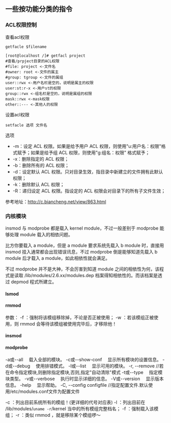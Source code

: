 
## 一些按功能分类的指令

### ACL权限控制

查看acl权限

```
getfacle $filename
```

```
[root@localhost /]# getfacl project
#查看/prpject目录的ACL权限
#file: project <-文件名
#owner: root <-文件的属主
#group: tgroup <-文件的属组
user::rwx <-用户名栏是空的，说明是属主的权限
user:st:r-x <-用户st的权限
group::rwx <-组名栏是空的，说明是属组的权限
mask::rwx <-mask权限
other::--- <-其他人的权限
```

设置acl权限

```
setfacle 选项 文件名
```

选项

- -m：设定 ACL 权限。如果是给予用户 ACL 权限，则使用"u:用户名：权限"格式赋予；如果是给予组 ACL 权限，则使用"g:组名：权限" 格式赋予；
- -x：删除指定的 ACL 权限；
- -b：删除所有的 ACL 权限；
- -d：设定默认 ACL 权限。只对目录生效，指目录中新建立的文件拥有此默认权限；
- -k：删除默认 ACL 权限；
- -R：递归设定 ACL 权限。指设定的 ACL 权限会对目录下的所有子文件生效；

参考地址：http://c.biancheng.net/view/863.html

### 内核模块

insmod 与 modprobe 都是载入 kernel module，不过一般差别于 modprobe 能够处理 module 载入的相依问题。

比方你要载入 a module，但是 a module 要求系统先载入 b module 时，直接用 insmod 挂入通常都会出现错误讯息，不过 modprobe 倒是能够知道先载入 b module 后才载入 a module，如此相依性就会满足。

不过 modprobe 并不是大神，不会厉害到知道 module 之间的相依性为何，该程式是读取 /lib/modules/2.6.xx/modules.dep 档案得知相依性的。而该档案是透过 depmod 程式所建立。

#### lsmod

#### rmmod

参数：
-f ：强制将该模组移除掉，不论是否正被使用；
-w ：若该模组正被使用，则 rmmod 会等待该模组被使用完毕后，才移除他！

#### insmod

#### modprobe

 -a或--all 　载入全部的模块。
 -c或--show-conf 　显示所有模块的设置信息。
 -d或--debug 　使用排错模式。
 -l或--list 　显示可用的模块。
 -r, --remove //若在命令指定模块,则删除指定模块,否则,指定"自动清除"模式 
 -t或--type 　指定模块类型。
 -v或--verbose 　执行时显示详细的信息。
 -V或--version 　显示版本信息。
 -help 　显示帮助。
 -C, --config configfile //指定配置文件.默认使用/etc/modules.conf文件为配置文件

-c ：列出目前系统所有的模组！(更详细的代号对应表)
-l ：列出目前在 /lib/modules/`uname -r`/kernel 当中的所有模组完整档名；
-f ：强制载入该模组；
-r ：类似 rmmod ，就是移除某个模组啰～


